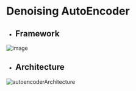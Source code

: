 # Denoising AutoEncoder
* ## Framework
![image](https://user-images.githubusercontent.com/55126482/166626342-224de0dd-530c-4da5-92e7-6a102f4503ec.png)
* ## Architecture
![autoencoderArchitecture](https://user-images.githubusercontent.com/55126482/170658875-c88a4168-bb69-41f2-9aaa-1a7b4af146d7.png)
